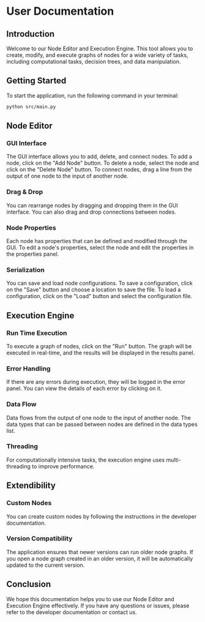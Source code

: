 # User Documentation

## Introduction

Welcome to our Node Editor and Execution Engine. This tool allows you to create, modify, and execute graphs of nodes for a wide variety of tasks, including computational tasks, decision trees, and data manipulation.

## Getting Started

To start the application, run the following command in your terminal:

```bash
python src/main.py
```

## Node Editor

### GUI Interface

The GUI interface allows you to add, delete, and connect nodes. To add a node, click on the "Add Node" button. To delete a node, select the node and click on the "Delete Node" button. To connect nodes, drag a line from the output of one node to the input of another node.

### Drag & Drop

You can rearrange nodes by dragging and dropping them in the GUI interface. You can also drag and drop connections between nodes.

### Node Properties

Each node has properties that can be defined and modified through the GUI. To edit a node's properties, select the node and edit the properties in the properties panel.

### Serialization

You can save and load node configurations. To save a configuration, click on the "Save" button and choose a location to save the file. To load a configuration, click on the "Load" button and select the configuration file.

## Execution Engine

### Run Time Execution

To execute a graph of nodes, click on the "Run" button. The graph will be executed in real-time, and the results will be displayed in the results panel.

### Error Handling

If there are any errors during execution, they will be logged in the error panel. You can view the details of each error by clicking on it.

### Data Flow

Data flows from the output of one node to the input of another node. The data types that can be passed between nodes are defined in the data types list.

### Threading

For computationally intensive tasks, the execution engine uses multi-threading to improve performance.

## Extendibility

### Custom Nodes

You can create custom nodes by following the instructions in the developer documentation.

### Version Compatibility

The application ensures that newer versions can run older node graphs. If you open a node graph created in an older version, it will be automatically updated to the current version.

## Conclusion

We hope this documentation helps you to use our Node Editor and Execution Engine effectively. If you have any questions or issues, please refer to the developer documentation or contact us.
